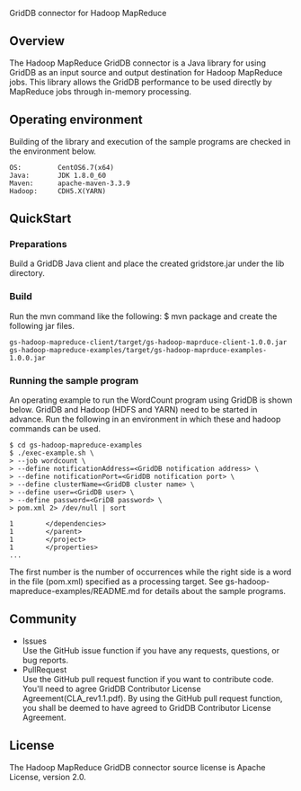 GridDB connector for Hadoop MapReduce

## Overview

The Hadoop MapReduce GridDB connector is a Java library for using GridDB as an input source and output destination for Hadoop MapReduce jobs.
 This library allows the GridDB performance to be used directly by MapReduce jobs through in-memory processing.


## Operating environment

Building of the library and execution of the sample programs are checked in the environment below.

    OS:         CentOS6.7(x64)
    Java:       JDK 1.8.0_60
    Maven:      apache-maven-3.3.9
    Hadoop:     CDH5.X(YARN)

## QuickStart
### Preparations

Build a GridDB Java client and place the created gridstore.jar under the lib directory.


### Build

Run the mvn command like the following:
    $ mvn package
and create the following jar files. 

    gs-hadoop-mapreduce-client/target/gs-hadoop-maprduce-client-1.0.0.jar
    gs-hadoop-mapreduce-examples/target/gs-hadoop-maprduce-examples-1.0.0.jar

### Running the sample program

An operating example to run the WordCount program using GridDB is shown below.
 GridDB and Hadoop (HDFS and YARN) need to be started in advance.
Run the following in an environment in which these and hadoop commands can be used.


    $ cd gs-hadoop-mapreduce-examples
    $ ./exec-example.sh \
    > --job wordcount \
    > --define notificationAddress=<GridDB notification address> \
    > --define notificationPort=<GridDB notification port> \
    > --define clusterName=<GridDB cluster name> \
    > --define user=<GridDB user> \
    > --define password=<GriDB password> \
    > pom.xml 2> /dev/null | sort

    1        </dependencies>
    1        </parent>
    1        </project>
    1        </properties>
    ...

The first number is the number of occurrences while the right side is a word in the file
(pom.xml) specified as a processing target. See 
gs-hadoop-mapreduce-examples/README.md for details about the sample programs.

## Community

  * Issues  
    Use the GitHub issue function if you have any requests, questions, or bug reports. 
  * PullRequest  
    Use the GitHub pull request function if you want to contribute code.
    You'll need to agree GridDB Contributor License Agreement(CLA_rev1.1.pdf).
    By using the GitHub pull request function, you shall be deemed to have agreed to GridDB Contributor License Agreement.

## License
  
The Hadoop MapReduce GridDB connector source license is Apache License, version 2.0.
